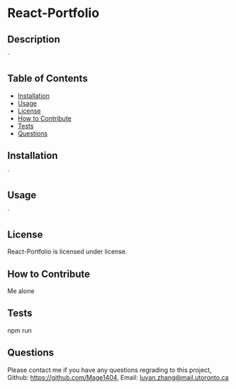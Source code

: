 # React-Portfolio


## Description 
`

## Table of Contents 

- [Installation](#Installation)
- [Usage](#Usage)
- [License](#License)
- [How to Contribute](#How-to-Contribute)
- [Tests](#Tests)
- [Questions](#Contact-Me)


<a name="Installation"></a>
## Installation 
`


<a name="Usage"></a>
## Usage 
`


<a name="License"></a>
## License 
React-Portfolio is licensed under  license.

<a name="How-to-Contribute"></a>
## How to Contribute 
Me alone


<a name="Tests"></a>
## Tests 
npm run


<a name="Contact-Me)"></a>
## Questions 
Please contact me if you have any questions regrading to this project, 
Github: https://github.com/Mage1404, 
Email: luyan.zhang@mail.utoronto.ca
